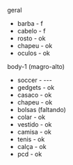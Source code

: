 geral
* barba - f
* cabelo - f
* rosto - ok
* chapeu - ok
* oculos - ok

body-1 (magro-alto)
* soccer - ---
* gedgets - ok
* casaco - ok
* chapeu - ok
* bolsas  (faltando)
* colar - ok
* vestido - ok
* camisa - ok
* tenis - ok
* calça - ok
* pcd - ok

